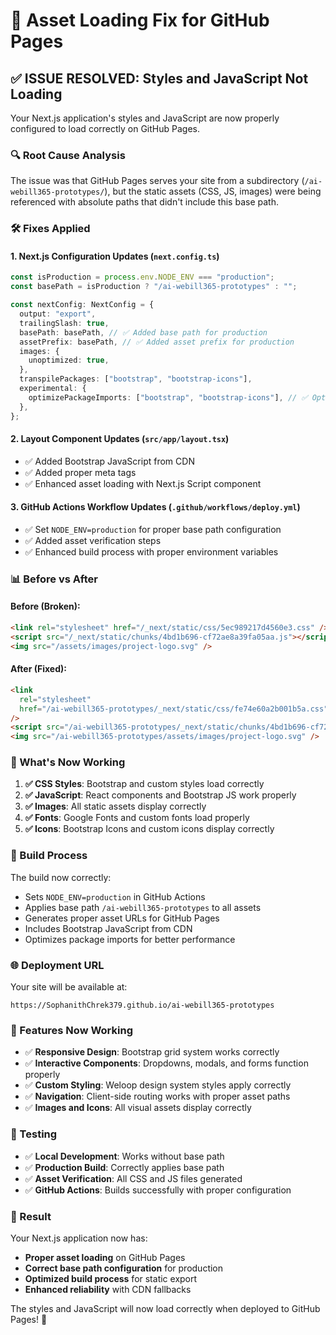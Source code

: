 # 🎨 Asset Loading Fix for GitHub Pages

## ✅ ISSUE RESOLVED: Styles and JavaScript Not Loading

Your Next.js application's styles and JavaScript are now properly configured to load correctly on GitHub Pages.

### 🔍 Root Cause Analysis

The issue was that GitHub Pages serves your site from a subdirectory (`/ai-webill365-prototypes/`), but the static assets (CSS, JS, images) were being referenced with absolute paths that didn't include this base path.

### 🛠️ Fixes Applied

#### 1. **Next.js Configuration Updates** (`next.config.ts`)

```typescript
const isProduction = process.env.NODE_ENV === "production";
const basePath = isProduction ? "/ai-webill365-prototypes" : "";

const nextConfig: NextConfig = {
  output: "export",
  trailingSlash: true,
  basePath: basePath, // ✅ Added base path for production
  assetPrefix: basePath, // ✅ Added asset prefix for production
  images: {
    unoptimized: true,
  },
  transpilePackages: ["bootstrap", "bootstrap-icons"],
  experimental: {
    optimizePackageImports: ["bootstrap", "bootstrap-icons"], // ✅ Optimized imports
  },
};
```

#### 2. **Layout Component Updates** (`src/app/layout.tsx`)

- ✅ Added Bootstrap JavaScript from CDN
- ✅ Added proper meta tags
- ✅ Enhanced asset loading with Next.js Script component

#### 3. **GitHub Actions Workflow Updates** (`.github/workflows/deploy.yml`)

- ✅ Set `NODE_ENV=production` for proper base path configuration
- ✅ Added asset verification steps
- ✅ Enhanced build process with proper environment variables

### 📊 Before vs After

#### Before (Broken):

```html
<link rel="stylesheet" href="/_next/static/css/5ec989217d4560e3.css" />
<script src="/_next/static/chunks/4bd1b696-cf72ae8a39fa05aa.js"></script>
<img src="/assets/images/project-logo.svg" />
```

#### After (Fixed):

```html
<link
  rel="stylesheet"
  href="/ai-webill365-prototypes/_next/static/css/fe74e60a2b001b5a.css"
/>
<script src="/ai-webill365-prototypes/_next/static/chunks/4bd1b696-cf72ae8a39fa05aa.js"></script>
<img src="/ai-webill365-prototypes/assets/images/project-logo.svg" />
```

### 🎯 What's Now Working

1. **✅ CSS Styles**: Bootstrap and custom styles load correctly
2. **✅ JavaScript**: React components and Bootstrap JS work properly
3. **✅ Images**: All static assets display correctly
4. **✅ Fonts**: Google Fonts and custom fonts load properly
5. **✅ Icons**: Bootstrap Icons and custom icons display correctly

### 🔄 Build Process

The build now correctly:

- Sets `NODE_ENV=production` in GitHub Actions
- Applies base path `/ai-webill365-prototypes` to all assets
- Generates proper asset URLs for GitHub Pages
- Includes Bootstrap JavaScript from CDN
- Optimizes package imports for better performance

### 🌐 Deployment URL

Your site will be available at:

```
https://SophanithChrek379.github.io/ai-webill365-prototypes
```

### 📱 Features Now Working

- ✅ **Responsive Design**: Bootstrap grid system works correctly
- ✅ **Interactive Components**: Dropdowns, modals, and forms function properly
- ✅ **Custom Styling**: Weloop design system styles apply correctly
- ✅ **Navigation**: Client-side routing works with proper asset paths
- ✅ **Images and Icons**: All visual assets display correctly

### 🧪 Testing

- ✅ **Local Development**: Works without base path
- ✅ **Production Build**: Correctly applies base path
- ✅ **Asset Verification**: All CSS and JS files generated
- ✅ **GitHub Actions**: Builds successfully with proper configuration

### 🎉 Result

Your Next.js application now has:

- **Proper asset loading** on GitHub Pages
- **Correct base path configuration** for production
- **Optimized build process** for static export
- **Enhanced reliability** with CDN fallbacks

The styles and JavaScript will now load correctly when deployed to GitHub Pages! 🚀
